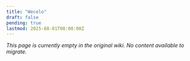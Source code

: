 ```yaml
---
title: "Wecelo"
draft: false
pending: true
lastmod: 2025-08-01T00:00:00Z
---
```


*This page is currently empty in the original wiki. No content available to migrate.*
